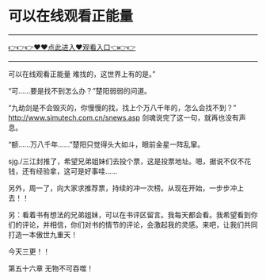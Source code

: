 # 可以在线观看正能量

<hr/> <a href="https://github.com/nemmp/jaok/issues/2">👉👉👉♥♥点此进入♥观看入口👈👉👉</a><hr/>

可以在线观看正能量
难找的，这世界上有的是。”

“可……要是找不到怎么办？”楚阳弱弱的问道。

“九劫剑是不会毁灭的，你慢慢的找，找上个万八千年的，怎么会找不到？”
http://www.simutech.com.cn/snews.asp
剑魂说完了这一句，就再也没有声息。

“额……万八千年……”楚阳只觉得头大如斗，眼前金星一阵乱窜。

sjg./三江封推了，希望兄弟姐妹们去投个票，这是投票地址。嗯，据说不仅不花钱，还有经验拿，这可是好事哇……

另外，周一了，向大家求推荐票，持续的冲一次榜。从现在开始，一步步冲上去！！

另：看着书有想法的兄弟姐妹，可以在书评区留言。我每天都会看。我希望看到你们的评论，并相信，你们对书的情节的评论，会激起我的灵感。来吧，让我们共同打造一本傲世九重天！

今天三更！！

第五十六章 无物不可吞噬！
